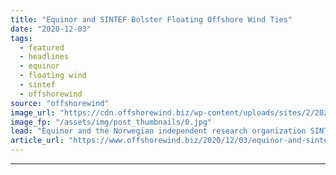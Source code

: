```yaml
---
title: "Equinor and SINTEF Bolster Floating Offshore Wind Ties"
date: "2020-12-03"
tags: 
  - featured
  - headlines
  - equinor
  - floating wind
  - sintef
  - offshorewind
source: "offshorewind"
image_url: "https://cdn.offshorewind.biz/wp-content/uploads/sites/2/2020/12/03092007/Equinor-and-SINTEF-Bolster-Offshore-Wind-Ties.jpg"
image_fp: "/assets/img/post_thumbnails/0.jpg"
lead: "Equinor and the Norwegian independent research organization SINTEF have entered into a strategic collaboration"
article_url: "https://www.offshorewind.biz/2020/12/03/equinor-and-sintef-bolster-floating-offshore-wind-ties/"
---
```


---
